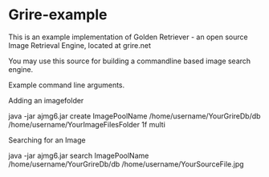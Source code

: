 Grire-example
=============

This is an example implementation of Golden Retriever - an open source Image Retrieval Engine, located at grire.net

You may use this source for building a commandline based image search engine.



Example command line arguments.

Adding an imagefolder

java -jar ajmg6.jar create ImagePoolName /home/username/YourGrireDb/db /home/username/YourImageFilesFolder 1f multi



Searching for an Image

java -jar ajmg6.jar search ImagePoolName /home/username/YourGrireDb/db /home/username/YourSourceFile.jpg






